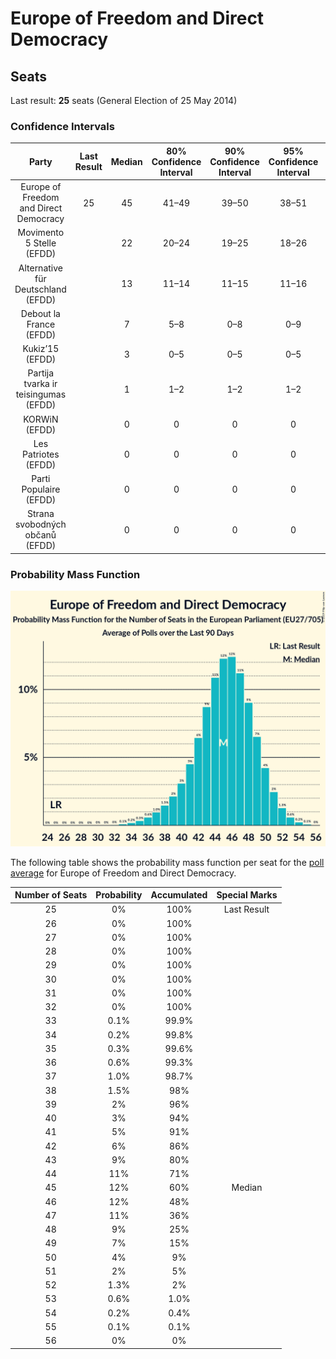 # Europe of Freedom and Direct Democracy

## Seats

Last result: **25** seats (General Election of 25 May 2014)

### Confidence Intervals

| Party | Last Result | Median | 80% Confidence Interval | 90% Confidence Interval | 95% Confidence Interval | 99% Confidence Interval |
|:-----:|:-----------:|:------:|:-----------------------:|:-----------------------:|:-----------------------:|:-----------------------:|
| Europe of Freedom and Direct Democracy | 25 | 45 | 41–49 | 39–50 | 38–51 | 35–53 |
| Movimento 5 Stelle (EFDD) | | 22 | 20–24 | 19–25 | 18–26 | 17–27 |
| Alternative für Deutschland (EFDD) | | 13 | 11–14 | 11–15 | 11–16 | 10–16 |
| Debout la France (EFDD) | | 7 | 5–8 | 0–8 | 0–9 | 0–9 |
| Kukiz’15 (EFDD) | | 3 | 0–5 | 0–5 | 0–5 | 0–6 |
| Partija tvarka ir teisingumas (EFDD) | | 1 | 1–2 | 1–2 | 1–2 | 1–2 |
| KORWiN (EFDD) | | 0 | 0 | 0 | 0 | 0 |
| Les Patriotes (EFDD) | | 0 | 0 | 0 | 0 | 0 |
| Parti Populaire (EFDD) | | 0 | 0 | 0 | 0 | 0 |
| Strana svobodných občanů (EFDD) | | 0 | 0 | 0 | 0 | 0 |

### Probability Mass Function

![Graph with seats probability mass function not yet produced](average-seats-pmf-europeoffreedomanddirectdemocracy.png "Seats Probability Mass Function")

The following table shows the probability mass function per seat for the [poll average](average.html) for Europe of Freedom and Direct Democracy.

| Number of Seats | Probability | Accumulated | Special Marks |
|:---------------:|:-----------:|:-----------:|:-------------:|
| 25 | 0% | 100% | Last Result |
| 26 | 0% | 100% |  |
| 27 | 0% | 100% |  |
| 28 | 0% | 100% |  |
| 29 | 0% | 100% |  |
| 30 | 0% | 100% |  |
| 31 | 0% | 100% |  |
| 32 | 0% | 100% |  |
| 33 | 0.1% | 99.9% |  |
| 34 | 0.2% | 99.8% |  |
| 35 | 0.3% | 99.6% |  |
| 36 | 0.6% | 99.3% |  |
| 37 | 1.0% | 98.7% |  |
| 38 | 1.5% | 98% |  |
| 39 | 2% | 96% |  |
| 40 | 3% | 94% |  |
| 41 | 5% | 91% |  |
| 42 | 6% | 86% |  |
| 43 | 9% | 80% |  |
| 44 | 11% | 71% |  |
| 45 | 12% | 60% | Median |
| 46 | 12% | 48% |  |
| 47 | 11% | 36% |  |
| 48 | 9% | 25% |  |
| 49 | 7% | 15% |  |
| 50 | 4% | 9% |  |
| 51 | 2% | 5% |  |
| 52 | 1.3% | 2% |  |
| 53 | 0.6% | 1.0% |  |
| 54 | 0.2% | 0.4% |  |
| 55 | 0.1% | 0.1% |  |
| 56 | 0% | 0% |  |


